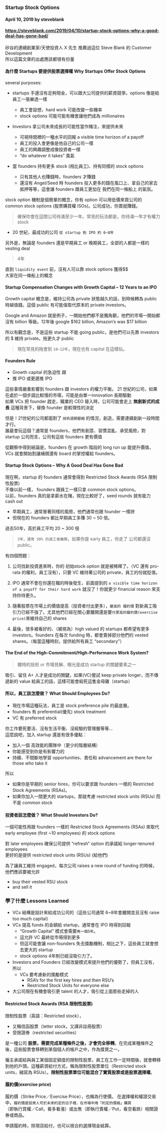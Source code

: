 ### Startup Stock Options
#### April 10, 2019 by steveblank
#### https://steveblank.com/2019/04/10/startup-stock-options-why-a-good-deal-has-gone-bad/

矽谷的連續創業家/天使投資人 X 先生 推薦過這位 Steve Blank 的 Customer Development  
所以這篇文章的出處應該都很有份量

#### 為什麼 Startups 要提供股票選擇權 Why Startups Offer Stock Options
several purposes:
- startups 手邊沒有足夠現金，可以跟大公司提供的薪資競爭。options 像是給員工一張樂透一樣
  - 員工會設想，hard work 可能改變一些機率
  - stock options 可能可能有機會讓他們成為 millionaires

- Investors 拿公司未來成長的可能性當作賭注，來提供未來
  - 可視時間裡的一種水平的回報 a visible time horizon of a payoff 
  - 員工的投入會更像是他自己的公司一樣
  - 員工的興趣調整成像投資者一樣
  - “do whatever it takes” 風氣

- 當 founders 持有更多 stock (相比員工)、持有同樣的 stock options
  - 只有其他人也賺錢時，founders 才賺錢
  - 還沒有 Angel/Seed 時 founders 投入更多的錢在風口上、拿自己的家去抵押等等，這會讓 founders 跟員工更加在 我們在同一條船上 的氣氛。

stock option 機制是個簡單的概念，你有 option 可以用低價來買公司的 common stock options (股票購買權 ISOs)。公司成功，你賣就賺錢。

> 確保你會在這間公司待滿至少一年。常見的玩法都是，你待滿一年才有權力 stock

- 20 世紀，最成功的公司 `從 startup 到 IPO 約 6~8年`

另外是，無論是 founders 還是早期員工 or 晚期員工，全部的人都是一樣的 vesting deal
> 4年

直到 `liquidity event` 前，沒有人可以靠 stock options 獲得$$  
大家在同一條船上的概念  

#### Startup Compensation Changes with Growth Capital – 12 Years to an IPO
Growth capital 概念是，維持公司為 private 狀態越久的話，到時候轉為 public 時越值錢。這個 public 有可能值取代原本的 private investors。

Google and Amazon 就是例子，一開始他們都不是獨角獸，他們的市場一開始都沒有 billion 等級。12年後 google $162 billion, Amazon’s was $17 billion  

所以有觀念是，不是這些 startup 不能 going public，是他們可以先靠 investors 的 $ 維持 private。拖更久才 public

> 現在常見的拖會到 `10~12年`，現在也有 capital 在這樣玩。
 
#### Founders Rule
- Growth capital 的急迫性 跟
- 推 IPO 或更遲推 IPO

這些事情嚴重影響到 founders 跟 investors 的權力平衡。
21 世紀的公司，如果在處於一個步調比較慢的市場，可能是由單一innovation 長期驅動  
如果 VCs 把 founder 趕走，職業的 CEO 替入時，公司可能會走上 **無創新式的成長**
這種背景下，替換 founder 是較理性的決定  

但是！21世紀的公司都面對了 `技術週期壓縮` 的情況，創造，需要連續創新一段時間才行。  
誰最會玩這個？通常是 founders，他們有創意、習慣混亂、承受風險，對 startup 公司而言，公司有這些 founders 更有價值  

從觀察中得到結論是，founders 在 growth 階段的 long run up 能提升價值，VCs 就會開始割讓補償還有 board 的掌控權給 founders。

#### Startup Stock Options – Why A Good Deal Has Gone Bad
現在啊，startup 的 founders 通常會得到 Restricted Stock Awards (RSA 限制性股票)  
不像以前一樣， founders 跟員工一樣只拿 common stock options。  
以前，founders 真的是拿薪水在賭，現在比較好了，seed rounds 就有能力 cash out  

- 早期員工，通常冒著同樣的風險，他們通常也跟 founder 一樣拼
- 但現在的 founders 都比早期員工多賺 30 ~ 50 倍。 

過去50年，高於員工平均 20 ~ 300 倍  

> `3年，通常 50% 的員工會離開`，如果你是 early 員工，你走了 公司都還沒 public。

有四個問題：
1. 公司找新投資進來時，你的 初始stock option 就是被稀釋了。（VC 還有 pro-rata 的權利，員工沒有），只要 VC 維持著公司的 private，員工的份就貶值。

2. IPO 通常不會在你還在職的時後發生，前面提到的 `a visible time horizon of a payoff for their hard work` 就沒了！你就更少 financial reason 來支持你待更久。

3. 隨著股票在市場上的價值提高（投資者付出更多），`變高的 履約價` 對新員工吸引力已經不強了。尤其他們已經在關心要離開還是要`付更高的履約價(exercise price)`來維持自己的 shares

4. 最後，很多被看好的、（被視為）high valued 的 startups 都希望有更多 investors。founders 在每次 funding 時，都會賣掉部分他們的 vested shares。（每當這種時刻，提供給所有員工 “secondary”）

#### The End of the High-Commitment/High-Performance Work System?
> 獨特的技術 or 市場見解、眼光是成功 startup 的關鍵要素之一

吸引、留住 A+ 人才是成功的關鍵，如果(VC)嘗試 keep private longer，而不傳遞新的 value 給員工的話，這樣可能會殺死這隻金母雞（startup）

#### 所以，員工該怎麼做？ What Should Employees Do?
- 現在市場這種玩法，員工是 stock preference pile 的最底層。
- founders 有 preferential(優先) stock treatment
- VC 有 preferred stock

你工作要死要活、沒有生活平衡、沒經驗的管理層等等...  
這麼說吧，加入 startup 還是有很多優點：
- 加入一個 高效能的團隊中（更少的階層結構）
- 你能感受到你是有影響力的
- 持續、不間斷地學習 opportunities、責任和 advancement are there for those who take it

所以
- 如果你是早期的 senior hires，你可以要求跟 founders 一樣的 Restricted Stock Agreements (RSAs)。  
- 如果你加入一間更大的 startups，那就考慮 restricted stock units (RSUs) 而不是 common stock


#### 投資者該怎麼做？ What Should Investors Do?
一個可能性用跟 founders 一樣的 Restricted Stock Agreements (RSAs) 來取代 early employee (first ~10 employees) 的 stock options  

對 later employees 確保公司提供 “refresh” option 的承諾給 longer-tenured employees  
更好的是提供 restricted stock units (RSUs) (給他們)


為了讓員工維持 engaged，每次公司 raises a new round of funding 的時候，他們應該要被允許
- buy their vested RSU stock 
- and sell it 

### 學了什麼 Lessons Learned

- VCs 結構是設計來給成功公司的（這些公司通常 6~8年會離開並且沒有 raise too much capital）
- VCs 提高 funds 的金額給 startup，通常會在 IPO 時得到回報
  - “Growth Capital” 模式會需要`再一個5年`。
  - 這允許 VC 最終從市場得到更多
  - 但這可能會讓 non-founders 失去獎勵機制，相比之下，這些員工就會想去更大的 startup
  - stock options 4年制已經沒吸引力了。
- Investors and Founders 已經改變模式來提升他們的優勢了，但員工沒有，所以
  - VCs 要考慮新的獎勵模式
    - RSA’s for the first key hires and then RSU’s
    - Restricted Stock Units for everyone else
- 大公司現在有機會吸引更 talent 的人才，吸引從上面那些走掉的人

#### Restricted Stock Awards (RSA 限制性股票)
限制性股票（英語：Restricted stock），
- 又稱信函股票（letter stock，又譯非註冊股票）
- 受限證券（restricted securities）

是一種公司 **股票，需要完成某種條件之後，才會完全移轉**。在完成某種條件之後，這些股票會移轉到某個個人的帳戶之中，作為獎賞之一。

僱主承諾給與員工某個固定額度的限制性股票，員工在工作一定時間後，就會轉移到他的戶頭。這種薪資給付方式，稱為限制性股票單位（Restricted stock units，縮寫為 RSUs）。**限制性股票單位可能混合了實質股票或是股票選擇權**。

#### 履約價(exercise price)
履約價（Strike Price／Exercise Price），也稱為行使價。
在選擇權和權證交易中，`履約價是投資人可於未來約定的日子裡，在市場中用「約定的價格」購買`  
（即執行買權／Call，看多看漲）或出售（即執行賣權／Put，看空看跌）相關證券或商品。  

申請履約時，除現貨給付，也可以視合約選擇現金結算。  
